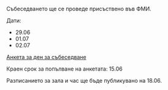 Събеседването ще се проведе присъствено във ФМИ.

Дати:

 - 29.06
 - 01.07
 - 02.07
 
[Анкета за ден за събеседване](https://forms.gle/2ciPStWkxz319C8k9)

Краен срок за попълване на анкетата: 15.06

Разписанието за зала и час ще бъде публикувано на 18.06.
